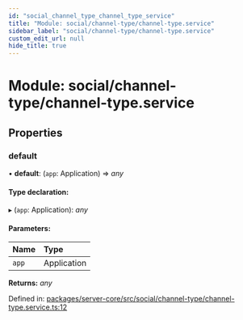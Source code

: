 ```yaml
---
id: "social_channel_type_channel_type_service"
title: "Module: social/channel-type/channel-type.service"
sidebar_label: "social/channel-type/channel-type.service"
custom_edit_url: null
hide_title: true
---
```


# Module: social/channel-type/channel-type.service

## Properties

### default

• **default**: (`app`: Application) => *any*

#### Type declaration:

▸ (`app`: Application): *any*

#### Parameters:

| Name | Type |
| :------ | :------ |
| `app` | Application |

**Returns:** *any*

Defined in: [packages/server-core/src/social/channel-type/channel-type.service.ts:12](https://github.com/xr3ngine/xr3ngine/blob/2d83606b6/packages/server-core/src/social/channel-type/channel-type.service.ts#L12)
